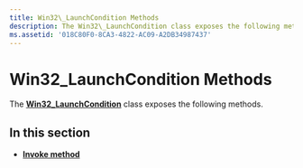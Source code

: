 ```yaml
---
title: Win32\_LaunchCondition Methods
description: The Win32\_LaunchCondition class exposes the following methods.
ms.assetid: '018C80F0-8CA3-4822-AC09-A2DB34987437'
---
```


# Win32\_LaunchCondition Methods

The [**Win32\_LaunchCondition**](win32-launchcondition.md) class exposes the following methods.

## In this section

-   [**Invoke method**](invoke-method-in-class-win32-launchcondition.md)

 

 




